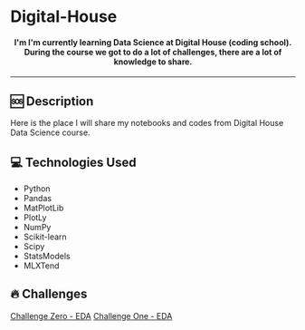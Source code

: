 # Digital-House

<h4 align="center">
  I'm I'm currently learning Data Science at Digital House (coding school). During the course we got to do a lot of challenges, there are a lot of knowledge to share.
</h4>

---
## 🆘 Description

Here is the place I will share my notebooks and codes from Digital House Data Science course.

## 💻 Technologies Used
- Python
- Pandas
- MatPlotLib
- PlotLy
- NumPy
- Scikit-learn
- Scipy
- StatsModels
- MLXTend

## 🔥 Challenges
[Challenge Zero - EDA](https://github.com/thiago-osorio/digital-house/blob/main/desafio_0/Desafio_0.ipynb)
[Challenge One - EDA](https://github.com/thiago-osorio/digital-house/blob/main/desafio_1/Desafio_1.ipynb)

